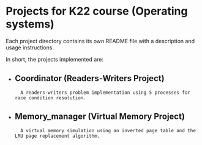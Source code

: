 # Projects for K22 course (Operating systems)

Each project directory contains its own README file with a description and usage instructions.

In short, the projects implemented are:

- ## Coordinator (Readers-Writers Project)

        A readers-writers problem implementation using 5 processes for race condition resolution.

- ## Memory_manager (Virtual Memory Project)
        A virtual memory simulation using an inverted page table and the LRU page replacement algorithm.
